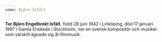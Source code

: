 ```yaml
---
name: Björn Isfält
---
```


**Tor Björn Engelbrekt Isfält**, född 28 juni 1942 i Linköping, död 17 januari 1997 i Gamla Enskede i Stockholm, var en svensk kompositör och musiker som särskilt ägnade sig åt filmmusik.
